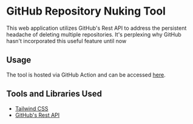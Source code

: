 # GitHub Repository Nuking Tool

This web application utilizes GitHub's Rest API to address the persistent headache of deleting multiple repositories. It's perplexing why GitHub hasn't incorporated this useful feature until now  

## Usage

The tool is hosted via GitHub Action and can be accessed [here](https://nukers.herobuxx.me/).  

## Tools and Libraries Used
- [Tailwind CSS](https://tailwindcss.com/)
- [GitHub's Rest API](https://docs.github.com/en/rest)